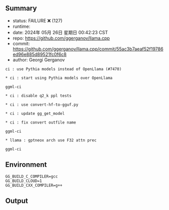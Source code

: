## Summary

- status:  FAILURE ❌ (127)
- runtime: 
- date:    2024年 05月 26日 星期日 00:42:23 CST
- repo:    https://github.com/ggerganov/llama.cpp
- commit:  https://github.com/ggerganov/llama.cpp/commit/55ac3b7aeaf52f19786ed96e885d89521fc0f6c8
- author:  Georgi Gerganov
```
ci : use Pythia models instead of OpenLlama (#7470)

* ci : start using Pythia models over OpenLlama

ggml-ci

* ci : disable q2_k ppl tests

* ci : use convert-hf-to-gguf.py

* ci : update gg_get_model

* ci : fix convert outfile name

ggml-ci

* llama : gptneox arch use F32 attn prec

ggml-ci
```

## Environment

```
GG_BUILD_C_COMPILER=gcc
GG_BUILD_CLOUD=1
GG_BUILD_CXX_COMPILER=g++
```

## Output

